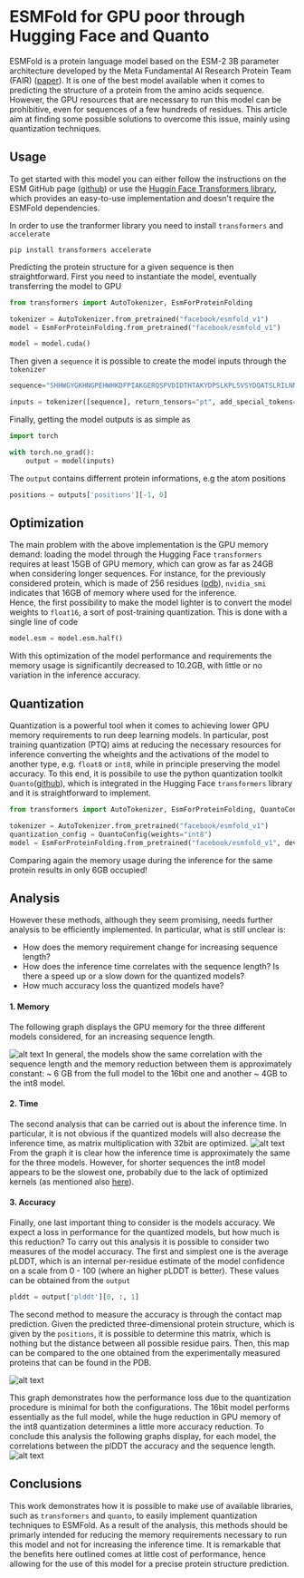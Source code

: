 # ESMFold for GPU poor through Hugging Face and Quanto
ESMFold is a protein language model based on the ESM-2 3B parameter architecture developed by the Meta Fundamental AI Research Protein Team (FAIR) ([paper](https://www.biorxiv.org/content/10.1101/2022.07.20.500902v2)).
It is one of the best model available when it comes to predicting the structure of a protein from the amino acids sequence. However, the GPU resources that are necessary to run this model can be prohibitive, even for sequences of a few hundreds of residues. This article aim at finding some possible solutions to overcome this issue, mainly using quantization techniques.

## Usage
To get started with this model you can either follow the instructions on the ESM GitHub page ([github](https://github.com/facebookresearch/esm?tab=readme-ov-file#esmfold)) or use the [Huggin Face Transformers library](https://huggingface.co/docs/transformers/model_doc/esm), which provides an easy-to-use implementation and doesn't require the ESMFold dependencies. 

In order to use the tranformer library you need to install `transformers` and `accelerate` 
```
pip install transformers accelerate
```
Predicting the protein structure for a given sequence is then straightforward. First you need to instantiate the model, eventually transferring the model to GPU

```python
from transformers import AutoTokenizer, EsmForProteinFolding

tokenizer = AutoTokenizer.from_pretrained("facebook/esmfold_v1")
model = EsmForProteinFolding.from_pretrained("facebook/esmfold_v1")

model = model.cuda()
```
Then given a `sequence` it is possible to create the model inputs through the `tokenizer`

```python
sequence="SHHWGYGKHNGPEHWHKDFPIAKGERQSPVDIDTHTAKYDPSLKPLSVSYDQATSLRILNNGHAFNVEFDDSQDKAVLKGGPLDGTYRLIQFHFHWGSLDGQGSEHTVDKKKYAAELHLVHWNTKYGDFGKAVQQPDGLAVLGIFLKVGSAKPGLQKVVDVLDSIKTKGKSADFTNFDPRGLLPESLDYWTYPGSLTTPPLLECVTWIVLKEPISVSSEQVLKFRKLNFNGEGEPEELMVDNWRPAQPLKNRQIKASFK"

inputs = tokenizer([sequence], return_tensors="pt", add_special_tokens=False)['input_ids']
```
Finally, getting the model outputs is as simple as 
```python
import torch

with torch.no_grad():
    output = model(inputs)
```
The `output` contains differrent protein informations, e.g the atom positions 

```python
positions = outputs['positions'][-1, 0]

```


## Optimization
The main problem with the above implementation is the GPU memory demand: loading the model through the Hugging Face `transformers` requires at least 15GB of GPU memory, which can grow as far as 24GB when considering longer sequences. 
For instance, for the previously considered protein, which is made of 256 residues ([pdb](https://www.rcsb.org/structure/1CA2)), `nvidia_smi` indicates that 16GB of memory where used for the inference.<br/>
Hence, the first possibility to make the model lighter is to convert the model weights to `float16`, a sort of post-training quantization. This is done with a single line of code

```python
model.esm = model.esm.half()
```
With this optimization of the model performance and requirements the memory usage is significantily decreased to 10.2GB, with little or no variation in the inference accuracy.


## Quantization
Quantization is a powerful tool when it comes to achieving lower GPU memory requirements to run deep learning models. In particular, post training quantization (PTQ) aims at reducing the necessary resources for inference converting the wheights and the activations of the model to another type, e.g. `float8` or `int8`, while in principle preserving the model accuracy. To this end, it is possibile to use the python quantization toolkit `Quanto`([github](https://github.com/huggingface/quanto)), which is integrated in the Hugging Face `transformers` library and it is straightforward to implement. 

```python
from transformers import AutoTokenizer, EsmForProteinFolding, QuantoConfig

tokenizer = AutoTokenizer.from_pretrained("facebook/esmfold_v1")
quantization_config = QuantoConfig(weights="int8")
model = EsmForProteinFolding.from_pretrained("facebook/esmfold_v1", device_map="cuda", quantization_config=quantization_config)

```
Comparing again the memory usage during the inference for the same protein results in only 6GB occupied!

## Analysis
However these methods, although they seem promising, needs further analysis to be efficiently implemented. In particular, what is still unclear is: 
- How does the memory requirement change for increasing sequence length? 
- How does the inference time correlates with the sequence length? Is there a speed up or a slow down for the quantized models? 
- How much accuracy loss the quantized models have?

#### 1. Memory
The following graph displays the GPU memory for the three different models considered, for an increasing sequence length.

![alt text](https://github.com/davideaguglia/ESMFold/blob/4f4412abbbe17a382c7d382acea32f4956c6a9a9/plots/memory.png)
In general, the models show the same correlation with the sequence length and the memory reduction between them is approximately constant: ~ 6 GB from the full model to the 16bit one and another ~ 4GB to the int8 model. 

#### 2. Time
The second analysis that can be carried out is about the inference time. In particular, it is not obvious if the quantized models will also decrease the inference time, as matrix multiplication with 32bit are optimized. 
![alt text](https://github.com/davideaguglia/ESMFold/blob/b40fff68bd9a7be50e8706619eda7fade258a46d/plots/time.png)
From the graph it is clear how the inference time is approximately the same for the three models. However, for shorter sequences the int8 model appears to be the slowest one, probabily due to the lack of optimized kernels (as mentioned also [here](https://github.com/huggingface/quanto/blob/main/README.md)).

#### 3. Accuracy
Finally, one last important thing to consider is the models accuracy. We expect a loss in performance for the quantized models, but how much is this reduction?
To carry out this analysis it is possible to consider two measures of the model accuracy. The first and simplest one is the average pLDDT, which is an internal per-residue estimate of the model confidence on a scale from 0 - 100 (where an higher pLDDT is better). These values can be obtained from the `output`
```python
plddt = output['plddt'][0, :, 1]

```

The second method to measure the accuracy is through the contact map prediction. Given the predicted three-dimensional protein structure, which is given by the `positions`, it is possible to determine this matrix, which is nothing but the distance between all possible residue pairs. Then, this map can be compared to the one obtained from the experimentally measured proteins that can be found in the PDB.

![alt text](https://github.com/davideaguglia/ESMFold/blob/ef0ad408b26dee7d15755805e21ac5e3a6329a03/plots/acc.png)

This graph demonstrates how the performance loss due to the quantization procedure is minimal for both the configurations. The 16bit model performs essentially as the full model, while the huge reduction in GPU memory of the int8 quantization determines a little more accuracy reduction.
To conclude this analysis the following graphs display, for each model, the correlations between the plDDT the accuracy and the sequence length.
![alt text](https://github.com/davideaguglia/ESMFold/blob/0f91aea9c07d44897b11eb094b268c319e0f2dde/plots/models.png)


## Conclusions
This work demonstrates how it is possible to make use of available libraries, such as `transformers` and `quanto`, to easily implement quantization techniques to ESMFold. As a result of the analysis, this methods should be primarly intended for reducing the memory requirements necessary to run this model and not for increasing the inference time. It is remarkable that the benefits here outlined comes at little cost of performance, hence allowing for the use of this model for a precise protein structure prediction.
